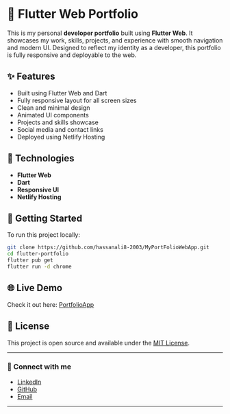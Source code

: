 
# 💼 Flutter Web Portfolio

This is my personal **developer portfolio** built using **Flutter Web**. It showcases my work, skills, projects, and experience with smooth navigation and modern UI. Designed to reflect my identity as a developer, this portfolio is fully responsive and deployable to the web.

## ✨ Features

- Built using Flutter Web and Dart
- Fully responsive layout for all screen sizes
- Clean and minimal design
- Animated UI components
- Projects and skills showcase
- Social media and contact links
- Deployed using Netlify Hosting 

## 🔧 Technologies

- **Flutter Web**
- **Dart**
- **Responsive UI**
- **Netlify Hosting** 

## 🚀 Getting Started

To run this project locally:

```bash
git clone https://github.com/hassanali8-2003/MyPortFolioWebApp.git
cd flutter-portfolio
flutter pub get
flutter run -d chrome
````

## 🌐 Live Demo

Check it out here: [PortfolioApp](https://hassanali1.netlify.app/)

## 📄 License

This project is open source and available under the [MIT License](LICENSE).

---

### 🔗 Connect with me

* [LinkedIn](https://www.linkedin.com/in/hassan-ali-258021283/)
* [GitHub](https://github.com/hassanali8-2003)
* [Email](shah.zada3707@gmail.com)

---

